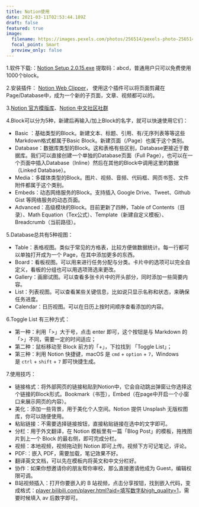 ```yaml
---
title: Notion使用
date: 2021-03-11T02:53:44.189Z
draft: false
featured: true
image:
  filename: https://images.pexels.com/photos/256514/pexels-photo-256514.jpeg?auto=compress&cs=tinysrgb&dpr=1&w=500
  focal_point: Smart
  preview_only: false
---
```

 1.软件下载:：[Notion Setup 2.0.15.exe](https://pan.baidu.com/s/1_XrzCv_4M46oH8BipA3OLw) 提取码：abcd，普通用户只可以免费使用1000个block。

2.安装插件： [Notion Web Clipper](https://chrome.google.com/webstore/detail/notion-web-clipper/knheggckgoiihginacbkhaalnibhilkk)， 使用这个插件可以将页面剪藏在Page/Database中，成为一个新的子页面，文章、视频都可以的。

3.[Notion 官方模版库](https://www.notion.so/Notion-Template-Gallery-181e961aeb5c4ee6915307c0dfd5156d)、[Notion 中文社区社群](https://linmi.cc/)

4.Block可以分为5种，新建后再输入/加上Block的名字，就可以快速使用它们：

- Basic ：基础类型的Block。新建文本、标题、引用、有/无序列表等等这些Markdown格式都属于Basic Block。新建页面（/Page）也属于这个类别。
- Database：数据库类型的Block。这和表格有些区别，Database更接近于数据库。我们可以直接创建一个单独的Database页面（Full Page），也可以在一个页面中插入Database（Inline）然后在其他的Block中调用这里的数据（Linked Database）。
- Media：多媒体类型的Block。图片、视频、音频、代码框、网页书签、文件附件都属于这个类别。
- Embeds：动态网络服务的Block。支持插入 Google Drive、Tweet、Github Gist 等网络服务的动态页面。
- Advanced：高级模块的Block。目前更新了四种，Table of Contents（目录）、Math Equation（Tex公式）、Template（新建自定义模板）、Breadcrumb（当前路径）。

5.Database总共有5种视图：

- Table：表格视图。类似于常见的方格表，比较方便做数据统计。每一行都可以单独打开成为一个 Page，在其中添加更多的东西。
- Board：看板视图。可以用来进行任务分配与分类。卡片中的选项可以完全自定义，看板的分组也可以用选项筛选来更改。
- Gallery：画廊试图。可以查看多张卡片中的开头部分，同时添加一些简要内容。
- List：列表视图。可以查看某些关键信息，比如说只显示名称和状态，来确保任务进度。
- Calendar：日历视图。可以在日历上按时间顺序查看添加的内容。

6.Toggle List 有三种方式：

- 第一种：利用「>」大于号，点击 enter 即可，这个按钮是与 Markdown 的「>」不同，需要一定的时间适应；
- 第二种：鼠标移动至 Block 前方的「+」，下拉找到 「Toggle List」；
- 第三种：利用 Notion 快捷键，macOS 是 `cmd` + `option` + `7`，Windows 是 `ctrl` + `shift` + `7` 即可快捷生成。

7.使用技巧：

- 链接格式：将外部网页的链接粘贴到Notion中，它会自动跳出弹窗让你选择这个链接的Block形式。Bookmark（书签），Embed（在page中开启一个小窗口来展示网页的内容）。
- 美化：添加一些背景，用于美化个人空间。Notion 提供 Unsplash 无版权图库，你可以随便使用。
- 粘贴链接：不需要选择链接按钮，直接粘贴链接在选中的文字即可。
- 分栏：用于外文翻译，在 Notion 模板里有一篇「Blog Post」的模板，拖拽图片到上一个 Block 的最右侧，即可完成分栏。
- 视频：本地视频，视频拖动到 Notion 即可上传。视频下方可记笔记，评论。
- PDF:：嵌入 PDF，需要加载，笔记效果不好。
- 翻译英文文档，可以先在模板内将英文和中文分栏好。
- 协作：如果你想邀请你的朋友帮你审校，那么直接邀请他成为 Guest，编辑权限可调。
- B站视频插入：打开你要嵌入的 B 站视频，点击分享按钮，找到嵌入代码，变成格式：[player.bilibili.com/player.html?aid=填写数字&high_quality=1](http://player.bilibili.com/player.html?aid=%E5%A1%AB%E5%86%99%E6%95%B0%E5%AD%97&high_quality=1)，需要时候填入 av 后数字即可。